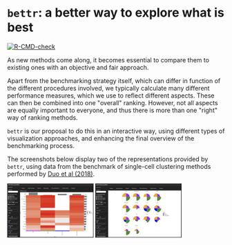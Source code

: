 # `bettr`: a better way to explore what is best

<!-- badges: start -->
[![R-CMD-check](https://github.com/federicomarini/bettr/workflows/R-CMD-check/badge.svg)](https://github.com/federicomarini/bettr/actions)
<!-- badges: end -->

As new methods come along, it becomes essential to compare them to existing ones with an objective and fair approach.

Apart from the benchmarking strategy itself, which can differ in function of the different procedures involved, we typically calculate many different performance measures, which we use to reflect different aspects. 
These can then be combined into one "overall" ranking. 
However, not all aspects are equally important to everyone, and thus there is more than one "right" way of ranking methods. 

`bettr` is our proposal to do this in an interactive way, using different types of visualization approaches, and enhancing the final overview of the benchmarking process.

The screenshots below display two of the representations provided by `bettr`, using data from the benchmark of single-cell clustering methods performed by [Duo et al (2018)](https://f1000research.com/articles/7-1141).

<img src="vignettes/screenshots/bettr-screenshot-heatmap.png" alt="Heatmap" width="200"/>
<img src="vignettes/screenshots/bettr-screenshot-polar.png" alt="Polar plot" width="200"/>
